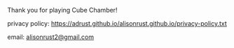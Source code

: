 Thank you for playing Cube Chamber! 

privacy policy: https://adrust.github.io/alisonrust.github.io/privacy-policy.txt

email: alisonrust2@gmail.com
